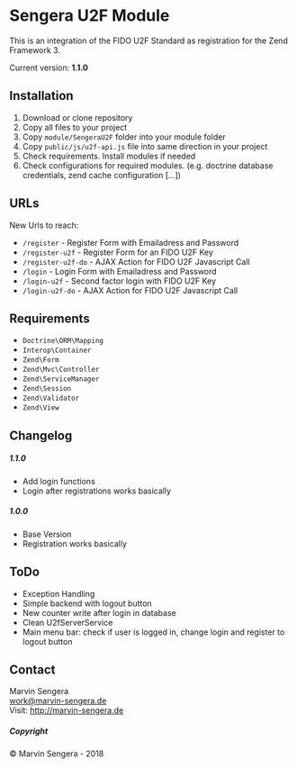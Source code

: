 # Sengera U2F Module
This is an integration of the FIDO U2F Standard as registration for the Zend Framework 3. 

Current version: **1.1.0**

## Installation
1. Download or clone repository
2. Copy all files to your project
3. Copy `module/SengeraU2F` folder into your module folder
4. Copy `public/js/u2f-api.js` file into same direction in your project
5. Check requirements. Install modules if needed
6. Check configurations for required modules. (e.g. doctrine database credentials, zend cache configuration [...])

## URLs
New Urls to reach:
- `/register` - Register Form with Emailadress and Password
- `/register-u2f` - Register Form for an FIDO U2F Key
- `/register-u2f-do` - AJAX Action for FIDO U2F Javascript Call
- `/login` - Login Form with Emailadress and Password
- `/login-u2f` - Second factor login with FIDO U2F Key
- `/login-u2f-do` - AJAX Action for FIDO U2F Javascript Call

## Requirements
- `Doctrine\ORM\Mapping`
- `Interop\Container`
- `Zend\Form`
- `Zend\Mvc\Controller`
- `Zend\ServiceManager`
- `Zend\Session`
- `Zend\Validator`
- `Zend\View`

## Changelog
##### 1.1.0
- Add login functions
- Login after registrations works basically

##### 1.0.0
- Base Version
- Registration works basically

## ToDo
- Exception Handling
- Simple backend with logout button
- New counter write after login in database
- Clean U2fServerService
- Main menu bar: check if user is logged in, change login and register to logout button

## Contact
Marvin Sengera  
work@marvin-sengera.de  
Visit: http://marvin-sengera.de

##### Copyright
&copy;  Marvin Sengera - 2018